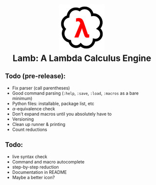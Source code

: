 <h1 align="center">
<img src="misc/lamb.svg" style="height:10ex"><br/>
Lamb: A Lambda Calculus Engine
</h1>


## Todo (pre-release):
 - Fix parser (call parentheses)
 - Good command parsing (`:help`, `:save`, `:load`, `:macros` as a bare minimum)
 - Python files: installable, package list, etc
 - $\alpha$-equivalence check
 - Don't expand macros until you absolutely have to
 - Versioning
 - Clean up runner & printing
 - Count reductions

## Todo:
 - live syntax check
 - Command and macro autocomplete
 - step-by-step reduction
 - Documentation in README
 - Maybe a better icon?